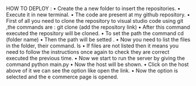 HOW TO DEPLOY :
•	Create the a new folder to insert the repositories.
•	Execute it in new terminal.
•	The code are present at my github repository.
•	First of all you need to clone the repository to visual studio code using git ,the commands are :
git clone (add the repository link)
•	After this command executed the repository will be cloned.
•	To set the path the command 
cd (folder name)
•	Then the path will be setted .
•	Now you need to list the files in the folder, their command.
 ls
•	If files  are not listed then it means you need to follow the instructions once again to check they are correct executed the previous time.
•	Now we start to run the server  by giving the command 
python main.py
•	Now the host will be shown.
•	Click on the host above of it we can  see the option like open the link.
•	Now the option is selected and  the e commerce page is opened. 
